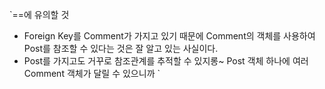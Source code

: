 `==에 유의할 것
- Foreign Key를 Comment가 가지고 있기 때문에 Comment의 객체를 사용하여 Post를 참조할 수 있다는 것은 잘 알고 있는 사실이다.
- Post를 가지고도 거꾸로 참조관계를 추적할 수 있지롱~ Post 객체 하나에 여러 Comment 객체가 달릴 수 있으니까 `